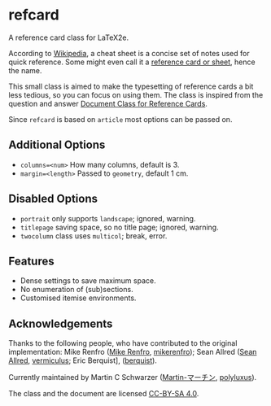 # refcard

A reference card class for LaTeX2e.

According to [Wikipedia](https://en.wikipedia.org/wiki/Cheat_sheet), 
a cheat sheet is a concise set of notes used for quick reference.
Some might even call it a [reference card or sheet](https://en.wikipedia.org/wiki/Reference_card), 
hence the name.

This small class is aimed to make the typesetting of 
reference cards a bit less tedious, so you can focus on using them.
The class is inspired from the question and answer 
[Document Class for Reference Cards](https://tex.stackexchange.com/q/99765).

Since `refcard` is based on `article` most options can be passed on.

## Additional Options

  * `columns=<num>`    How many columns, default is 3.
  * `margin=<length>` Passed to `geometry`, default 1 cm.

## Disabled Options

  * `portrait`   only supports `landscape`; ignored, warning.
  * `titlepage`  saving space, so no title page; ignored, warning.
  * `twocolumn`  class uses `multicol`; break, error.

## Features

  * Dense settings to save maximum space.
  * No enumeration of (sub)sections.
  * Customised itemise environments.

## Acknowledgements

Thanks to the following people, who have contributed to the
original implementation:
 Mike Renfro ([Mike Renfro](https://tex.stackexchange.com/users/3345),
  [mikerenfro](https://github.com/mikerenfro));
 Sean Allred ([Sean Allred](https://tex.stackexchange.com/users/17423),
  [vermiculus](https://github.com/vermiculus);
 Eric Berquist], ([berquist](https://github.com/berquist)).

Currently maintained by Martin C Schwarzer ([Martin-マーチン](https://chemistry.stackexchange.com/users/4945),
  [polyluxus](https://github.com/polyluxus)).

The class and the document are licensed [CC-BY-SA 4.0](LICENSE.markdown).

